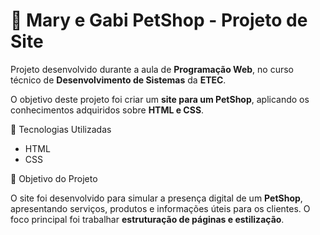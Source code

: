 # 🐾 Mary e Gabi PetShop - Projeto de Site  

Projeto desenvolvido durante a aula de **Programação Web**, no curso técnico de **Desenvolvimento de Sistemas** da **ETEC**.  

O objetivo deste projeto foi criar um **site para um PetShop**, aplicando os conhecimentos adquiridos sobre **HTML e CSS**.  

🚀 Tecnologias Utilizadas  

- HTML
- CSS 


🎯 Objetivo do Projeto  

O site foi desenvolvido para simular a presença digital de um **PetShop**, apresentando serviços, produtos e informações úteis para os clientes. O foco principal foi trabalhar **estruturação de páginas e estilização**.  



